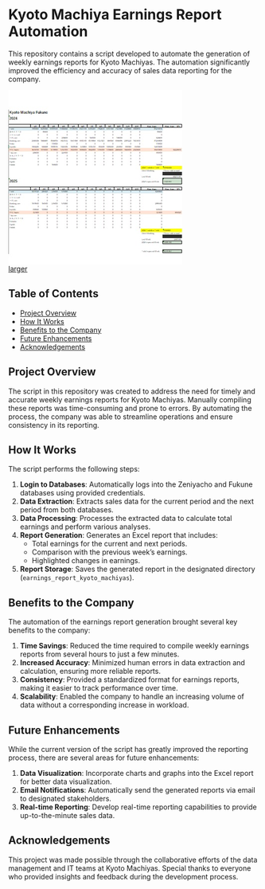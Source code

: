 # Kyoto Machiya Earnings Report Automation

This repository contains a script developed to automate the generation of weekly earnings reports for Kyoto Machiyas. The automation significantly improved the efficiency and accuracy of sales data reporting for the company.

<img src="https://github.com/SapporoAlex/Weekly-Earnings-Data-Update/blob/main/preview.jpg" align="center" margin-top="10" margin-bottom="10">
<figcaption><a href="https://github.com/SapporoAlex/Weekly-Earnings-Data-Update/blob/main/preview%20larger.jpg">larger</a></figcaption>

## Table of Contents

- [Project Overview](#project-overview)
- [How It Works](#how-it-works)
- [Benefits to the Company](#benefits-to-the-company)
- [Future Enhancements](#future-enhancements)
- [Acknowledgements](#acknowledgements)

## Project Overview

The script in this repository was created to address the need for timely and accurate weekly earnings reports for Kyoto Machiyas. Manually compiling these reports was time-consuming and prone to errors. By automating the process, the company was able to streamline operations and ensure consistency in its reporting.

## How It Works

The script performs the following steps:

1. **Login to Databases**: Automatically logs into the Zeniyacho and Fukune databases using provided credentials.
2. **Data Extraction**: Extracts sales data for the current period and the next period from both databases.
3. **Data Processing**: Processes the extracted data to calculate total earnings and perform various analyses.
4. **Report Generation**: Generates an Excel report that includes:
    - Total earnings for the current and next periods.
    - Comparison with the previous week’s earnings.
    - Highlighted changes in earnings.
5. **Report Storage**: Saves the generated report in the designated directory (`earnings_report_kyoto_machiyas`).

## Benefits to the Company

The automation of the earnings report generation brought several key benefits to the company:

1. **Time Savings**: Reduced the time required to compile weekly earnings reports from several hours to just a few minutes.
2. **Increased Accuracy**: Minimized human errors in data extraction and calculation, ensuring more reliable reports.
3. **Consistency**: Provided a standardized format for earnings reports, making it easier to track performance over time.
4. **Scalability**: Enabled the company to handle an increasing volume of data without a corresponding increase in workload.

## Future Enhancements

While the current version of the script has greatly improved the reporting process, there are several areas for future enhancements:

1. **Data Visualization**: Incorporate charts and graphs into the Excel report for better data visualization.
2. **Email Notifications**: Automatically send the generated reports via email to designated stakeholders.
3. **Real-time Reporting**: Develop real-time reporting capabilities to provide up-to-the-minute sales data.

## Acknowledgements

This project was made possible through the collaborative efforts of the data management and IT teams at Kyoto Machiyas. Special thanks to everyone who provided insights and feedback during the development process.
